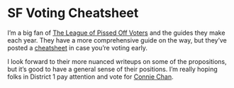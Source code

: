 # SF Voting Cheatsheet

I’m a big fan of [The League of Pissed Off Voters](http://www.theleaguesf.org) and the guides they make each year. They have a more comprehensive guide on the way, but they’ve posted a [cheatsheet](http://www.theleaguesf.org/november_2020_cheat_sheet) in case you’re voting early.

I look forward to their more nuanced writeups on some of the propositions, but it’s good to have a general sense of their positions. I’m really hoping folks in District 1 pay attention and vote for [Connie Chan](conniechansf.com/).